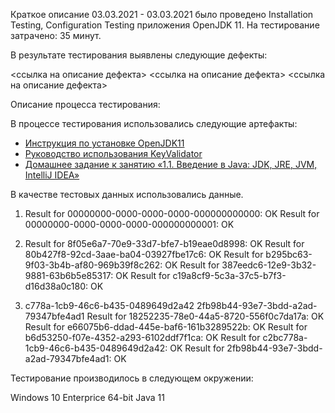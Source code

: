 Краткое описание
03.03.2021 - 03.03.2021 было проведено Installation Testing, Configuration Testing приложения OpenJDK 11.
На тестирование затрачено: 35 минут.

В результате тестирования выявлены следующие дефекты:

<ссылка на описание дефекта>
<ссылка на описание дефекта>
<ссылка на описание дефекта>

Описание процесса тестирования:

В процессе тестирования использовались следующие артефакты:

* [Инструкция по установке OpenJDK11](https://github.com/netology-code/javaqa-homeworks/blob/master/intro/openjdk11-manual.md)
* [Руководство использования KeyValidator](https://github.com/netology-code/javaqa-homeworks/blob/master/intro/user-manual.md)
* [Домашнее задание к занятию «1.1. Введение в Java: JDK, JRE, JVM, IntelliJ IDEA»](https://github.com/netology-code/javaqa-homeworks/tree/master/intro)

В качестве тестовых данных использовались данные.

1) Result for 00000000-0000-0000-0000-000000000000: OK
Result for 00000000-0000-0000-0000-000000000001: OK

2) Result for 8f05e6a7-70e9-33d7-bfe7-b19eae0d8998: OK
Result for 80b427f8-92cd-3aae-ba04-03927fbe17c6: OK
Result for b295bc63-9f03-3b4b-af80-969b39f8c262: OK
Result for 387eedc6-12e9-3b32-9881-63b6b5e85317: OK
Result for c19a8cf9-5c3a-37c5-b7f3-d16d38a0c180: OK

3) c778a-1cb9-46c6-b435-0489649d2a42 2fb98b44-93e7-3bdd-a2ad-79347bfe4ad1
Result for 18252235-78e0-44a5-8720-556f0c7da17a: OK
Result for e66075b6-ddad-445e-baf6-161b3289522b: OK
Result for b6d53250-f07e-4352-a293-6102ddf7f1ca: OK
Result for c2bc778a-1cb9-46c6-b435-0489649d2a42: OK
Result for 2fb98b44-93e7-3bdd-a2ad-79347bfe4ad1: OK

Тестирование производилось в следующем окружении:

Windows 10 Enterprice 64-bit
Java 11